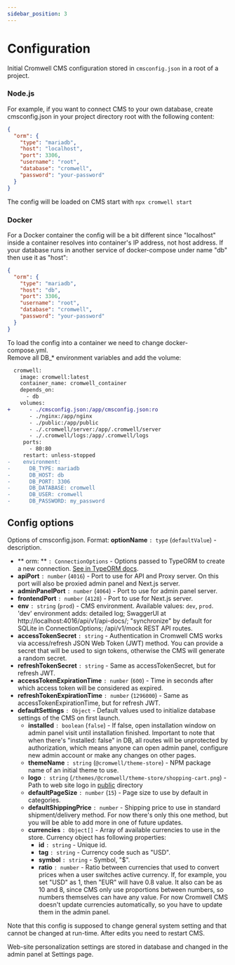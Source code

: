 ```yaml
---
sidebar_position: 3
---
```


# Configuration

Initial Cromwell CMS configuration stored in `cmsconfig.json` in a root of a project. 

### Node.js

For example, if you want to connect CMS to your own database, create cmsconfig.json in your project directory root with the following content: 

```json title="cmsconfig.json"
{
  "orm": {
    "type": "mariadb",
    "host": "localhost",
    "port": 3306,
    "username": "root",
    "database": "cromwell",
    "password": "your-password"
  }
}
```

The config will be loaded on CMS start with `npx cromwell start`  

### Docker

For a Docker container the config will be a bit different since "localhost" inside a container resolves into container's IP address, not host address. If your database runs in another service of docker-compose under name "db" then use it as "host":  

```json title="cmsconfig.json"
{
  "orm": {
    "type": "mariadb",
    "host": "db",
    "port": 3306,
    "username": "root",
    "database": "cromwell",
    "password": "your-password"
  }
}
```

To load the config into a container we need to change docker-compose.yml.  
Remove all DB_* environment variables and add the volume:

```diff title="diff: docker-compose.yml"
  cromwell:
    image: cromwell:latest
    container_name: cromwell_container
    depends_on:
      - db
    volumes:
+      - ./cmsconfig.json:/app/cmsconfig.json:ro
       - ./nginx:/app/nginx
       - ./public:/app/public
       - ./.cromwell/server:/app/.cromwell/server
       - ./.cromwell/logs:/app/.cromwell/logs
     ports:
       - 80:80
     restart: unless-stopped
-    environment:
-      DB_TYPE: mariadb
-      DB_HOST: db
-      DB_PORT: 3306
-      DB_DATABASE: cromwell
-      DB_USER: cromwell
-      DB_PASSWORD: my_password
```


## Config options
Options of cmsconfig.json. Format: **optionName** `: type` (`defaultValue`) - description.

- ** orm: ** `: ConnectionOptions` - Options passed to TypeORM to create a new connection. [See in TypeORM docs](https://typeorm.io/#/connection-options).
- **apiPort** `: number`  (`4016`)  - Port to use for API and Proxy server. On this port will also be proxied admin panel and Next.js server.
- **adminPanelPort** `: number` (`4064`) - Port to use for admin panel server.
- **frontendPort** `: number` (`4128`) - Port to use for Next.js server.
- **env** `: string` (`prod`) - CMS environment. Available values: `dev`, `prod`.  
'dev' environment adds: detailed log; SwaggerUI at http://localhost:4016/api/v1/api-docs/; "synchronize" by default for SQLite in ConnectionOptions; /api/v1/mock REST API routes.
- **accessTokenSecret** `: string` - Authentication in Cromwell CMS works via access/refresh JSON Web Token (JWT) method. You can provide a secret that will be used to sign tokens, otherwise the CMS will generate a random secret.
- **refreshTokenSecret** `: string` - Same as accessTokenSecret, but for refresh JWT.
- **accessTokenExpirationTime** `: number` (`600`) - Time in seconds after which access token will be considered as expired.
- **refreshTokenExpirationTime** `: number` (`1296000`) - Same as accessTokenExpirationTime, but for refresh JWT.
- **defaultSettings** `: Object` - Default values used to initialize database settings of the CMS on first launch.
    - **installed** `: boolean` (`false`) - If false, open installation window on admin panel visit until installation finished. Important to note that when there's "installed: false" in DB, all routes will be unprotected by authorization, which means anyone can open admin panel, configure new admin account or make any changes on other pages.
    - **themeName** `: string` (`@cromwell/theme-store`) - NPM package name of an initial theme to use.
    - **logo** `: string` (`/themes/@cromwell/theme-store/shopping-cart.png`) - Path to web site logo in [public](/docs/overview/installation#working-directories) directory
    - **defaultPageSize** `: number` (`15`) - Page size to use by default in categories.
    - **defaultShippingPrice** `: number` - Shipping price to use in standard shipment/delivery method. For now there's only this one method, but you will be able to add more in one of future updates. 
    - **currencies** `: Object[]` - Array of available currencies to use in the store. Currency object has following properties:
        - **id** `: string` - Unique id.
        - **tag** `: string` - Currency code such as "USD".
        - **symbol** `: string` - Symbol, "$".
        - **ratio** `: number` - Ratio between currencies that used to convert prices when a user switches active currency. If, for example, you set "USD" as 1, then "EUR" will have 0.8 value. It also can be as 10 and 8, since CMS only use proportions between numbers, so numbers themselves can have any value. 
        For now Cromwell CMS doesn't update currencies automatically, so you have to update them in the admin panel.


Note that this config is supposed to change general system setting and that cannot be changed at run-time. After edits you need to restart CMS.  

Web-site personalization settings are stored in database and changed in the admin panel at Settings page.

